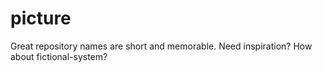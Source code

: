# picture
Great repository names are short and memorable. Need inspiration? How about fictional-system?
